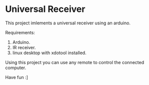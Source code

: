 Universal Receiver
==================

This project imlements a universal receiver using an arduino.

Requirements:
1. Arduino.
2. IR receiver.
3. linux desktop with xdotool installed.

Using this project you can use any remote to control the connected computer.

Have fun :]
